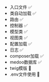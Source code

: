 - 入口文件 ✅
- 类自动加载 ✅
- 路由 ✅
- 控制器 ✅
- 模型类 ✅
- 视图类 ✅
- 配置加载 ✅
- 日志  ✅
- composer加载 ✅
- medoo数据库 ✅
- twig模版 🚗
- .env文件使用 🚗